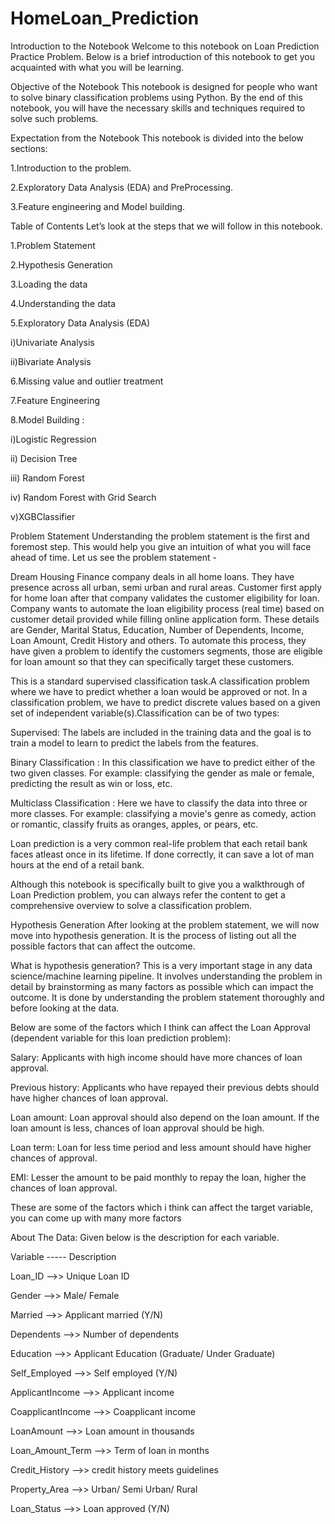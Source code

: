 # HomeLoan_Prediction
Introduction to the Notebook
Welcome to this notebook on Loan Prediction Practice Problem. Below is a brief introduction of this notebook to get you acquainted with what you will be learning.

Objective of the Notebook
This notebook is designed for people who want to solve binary classification problems using Python. By the end of this notebook, you will have the necessary skills and techniques required to solve such problems.

Expectation from the Notebook
This notebook is divided into the below sections:

1.Introduction to the problem.

2.Exploratory Data Analysis (EDA) and PreProcessing.

3.Feature engineering and Model building.

Table of Contents
Let’s look at the steps that we will follow in this notebook.

1.Problem Statement

2.Hypothesis Generation

3.Loading the data

4.Understanding the data

5.Exploratory Data Analysis (EDA)

i)Univariate Analysis

ii)Bivariate Analysis

6.Missing value and outlier treatment

7.Feature Engineering

8.Model Building :

i)Logistic Regression

ii) Decision Tree

iii) Random Forest

iv) Random Forest with Grid Search

v)XGBClassifier

Problem Statement
Understanding the problem statement is the first and foremost step. This would help you give an intuition of what you will face ahead of time. Let us see the problem statement -

Dream Housing Finance company deals in all home loans. They have presence across all urban, semi urban and rural areas. Customer first apply for home loan after that company validates the customer eligibility for loan. Company wants to automate the loan eligibility process (real time) based on customer detail provided while filling online application form. These details are Gender, Marital Status, Education, Number of Dependents, Income, Loan Amount, Credit History and others. To automate this process, they have given a problem to identify the customers segments, those are eligible for loan amount so that they can specifically target these customers.

This is a standard supervised classification task.A classification problem where we have to predict whether a loan would be approved or not. In a classification problem, we have to predict discrete values based on a given set of independent variable(s).Classification can be of two types:

Supervised: The labels are included in the training data and the goal is to train a model to learn to predict the labels from the features.

Binary Classification : In this classification we have to predict either of the two given classes. For example: classifying the gender as male or female, predicting the result as win or loss, etc.

Multiclass Classification : Here we have to classify the data into three or more classes. For example: classifying a movie's genre as comedy, action or romantic, classify fruits as oranges, apples, or pears, etc.

Loan prediction is a very common real-life problem that each retail bank faces atleast once in its lifetime. If done correctly, it can save a lot of man hours at the end of a retail bank.

Although this notebook is specifically built to give you a walkthrough of Loan Prediction problem, you can always refer the content to get a comprehensive overview to solve a classification problem.

Hypothesis Generation
After looking at the problem statement, we will now move into hypothesis generation. It is the process of listing out all the possible factors that can affect the outcome.

What is hypothesis generation?
This is a very important stage in any data science/machine learning pipeline. It involves understanding the problem in detail by brainstorming as many factors as possible which can impact the outcome. It is done by understanding the problem statement thoroughly and before looking at the data.

Below are some of the factors which I think can affect the Loan Approval (dependent variable for this loan prediction problem):

Salary: Applicants with high income should have more chances of loan approval.

Previous history: Applicants who have repayed their previous debts should have higher chances of loan approval.

Loan amount: Loan approval should also depend on the loan amount. If the loan amount is less, chances of loan approval should be high.

Loan term: Loan for less time period and less amount should have higher chances of approval.

EMI: Lesser the amount to be paid monthly to repay the loan, higher the chances of loan approval.

These are some of the factors which i think can affect the target variable, you can come up with many more factors

About The Data:
Given below is the description for each variable.

Variable ----- Description

Loan_ID -->> Unique Loan ID

Gender -->> Male/ Female

Married -->> Applicant married (Y/N)

Dependents -->> Number of dependents

Education -->> Applicant Education (Graduate/ Under Graduate)

Self_Employed -->> Self employed (Y/N)

ApplicantIncome -->> Applicant income

CoapplicantIncome -->> Coapplicant income

LoanAmount -->> Loan amount in thousands

Loan_Amount_Term -->> Term of loan in months

Credit_History -->> credit history meets guidelines

Property_Area -->> Urban/ Semi Urban/ Rural

Loan_Status -->> Loan approved (Y/N)
